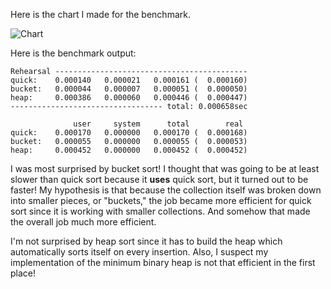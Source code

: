 Here is the chart I made for the benchmark.

![Chart](https://i.imgur.com/k08YkQJ.png)

Here is the benchmark output:

```
Rehearsal -------------------------------------------
quick:    0.000140   0.000021   0.000161 (  0.000160)
bucket:   0.000044   0.000007   0.000051 (  0.000050)
heap:     0.000386   0.000060   0.000446 (  0.000447)
---------------------------------- total: 0.000658sec

              user     system      total        real
quick:    0.000170   0.000000   0.000170 (  0.000168)
bucket:   0.000055   0.000000   0.000055 (  0.000053)
heap:     0.000452   0.000000   0.000452 (  0.000452)
```

I was most surprised by bucket sort! I thought that was going to be at least slower than quick sort because it **uses** quick sort, but it turned out to be faster! My hypothesis is that because the collection itself was broken down into smaller pieces, or "buckets," the job became more efficient for quick sort since it is working with smaller collections. And somehow that made the overall job much more efficient.

I'm not surprised by heap sort since it has to build the heap which automatically sorts itself on every insertion. Also, I suspect my implementation of the minimum binary heap is not that efficient in the first place!
